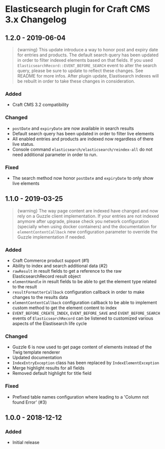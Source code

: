 # Elasticsearch plugin for Craft CMS 3.x Changelog

## 1.2.0 - 2019-06-04

> {warning} This update introduce a way to honor post and expiry date for entries and products.
The default search query has been updated in order to filter indexed elements based on that fields.
If you used `ElasticsearchRecord::EVENT_BEFORE_SEARCH` event to alter the search query, please be sure to update to reflect these changes.
See README for more infos.
After plugin update, Elastisearch indexes will be rebuilt in order to take these changes in consideration.

### Added
- Craft CMS 3.2 compatibility

### Changed
- `postDate` and `expiryDate` are now available in search results
- Default search query has been updated in order to filter live elements
- All enabled entries and products are indexed now regardless of there live status. 
- Console command `elasticsearch/elasticsearch/reindex-all` do not need additional parameter in order to run.

### Fixed
- The search method now honor `postDate` and `expiryDate` to only show live elements

## 1.1.0 - 2019-03-25

> {warning} The way page content are indexed have changed and now rely on a Guzzle client implementation. 
If your entries are not indexed anymore after upgrade, please check you network configuration (specially when using docker containers) and the documentation for `elementContentCallback` new configuration parameter to override the Guzzle implementation if needed. 

### Added
- Craft Commerce product support (#1)
- Ability to index and search additional data (#2)
- `rawResult` in result fields to get a reference to the raw ElasticsearchRecord result object
- `elementHandle` in result fields to be able to get the element type related to the result
- `resultFormatterCallback` configuration callback in order to make changes to the results data
- `elementContentCallback` configuration callback to be able to implement custom method to get the element content to index
- `EVENT_BEFORE_CREATE_INDEX`, `EVENT_BEFORE_SAVE` and `EVENT_BEFORE_SEARCH` events of `ElasticsearchRecord` can be listened to customized various aspects of the Elastisearch life cycle 

### Changed
- Guzzle 6 is now used to get page content of elements instead of the Twig template renderer
- Updated documentation
- `IndexEntryException` class has been replaced by `IndexElementException`
- Merge highlight results for all fields
- Removed default highlight for title field

### Fixed
- Prefixed table names configuration where leading to a 'Column not found Error' (#3)

## 1.0.0 - 2018-12-12
### Added
- Initial release
